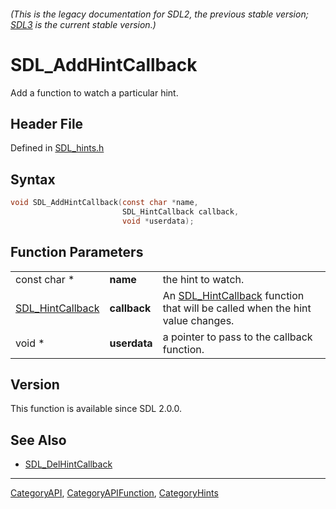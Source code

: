 ###### (This is the legacy documentation for SDL2, the previous stable version; [SDL3](https://wiki.libsdl.org/SDL3/) is the current stable version.)
# SDL_AddHintCallback

Add a function to watch a particular hint.

## Header File

Defined in [SDL_hints.h](https://github.com/libsdl-org/SDL/blob/SDL2/include/SDL_hints.h)

## Syntax

```c
void SDL_AddHintCallback(const char *name,
                         SDL_HintCallback callback,
                         void *userdata);
```

## Function Parameters

|                                      |              |                                                                                                   |
| ------------------------------------ | ------------ | ------------------------------------------------------------------------------------------------- |
| const char *                         | **name**     | the hint to watch.                                                                                |
| [SDL_HintCallback](SDL_HintCallback) | **callback** | An [SDL_HintCallback](SDL_HintCallback) function that will be called when the hint value changes. |
| void *                               | **userdata** | a pointer to pass to the callback function.                                                       |

## Version

This function is available since SDL 2.0.0.

## See Also

- [SDL_DelHintCallback](SDL_DelHintCallback)

----
[CategoryAPI](CategoryAPI), [CategoryAPIFunction](CategoryAPIFunction), [CategoryHints](CategoryHints)

